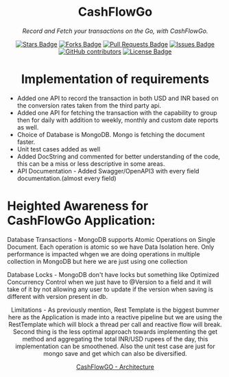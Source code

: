 <h1 align="center">CashFlowGo</h1>
<p align="center"><i>Record and Fetch your transactions on the Go, with CashFlowGo.</i></p>
<div align="center">
  <a href="https://github.com/AnujCMD/CashFlowGo/stargazers"><img src="https://img.shields.io/github/stars/AnujCMD/CashFlowGo" alt="Stars Badge"/></a>
<a href="https://github.com/AnujCMD/CashFlowGo/network/members"><img src="https://img.shields.io/github/forks/AnujCMD/CashFlowGo" alt="Forks Badge"/></a>
<a href="https://github.com/AnujCMD/CashFlowGo/pulls"><img src="https://img.shields.io/github/issues-pr/AnujCMD/CashFlowGo" alt="Pull Requests Badge"/></a>
<a href="https://github.com/AnujCMD/CashFlowGo/issues"><img src="https://img.shields.io/github/issues/AnujCMD/CashFlowGo" alt="Issues Badge"/></a>
<a href="https://github.com/AnujCMD/CashFlowGo/graphs/contributors"><img alt="GitHub contributors" src="https://img.shields.io/github/contributors/AnujCMD/CashFlowGo?color=2b9348"></a>
<a href="https://github.com/AnujCMD/CashFlowGo/blob/master/LICENSE"><img src="https://img.shields.io/github/license/AnujCMD/CashFlowGo?color=2b9348" alt="License Badge"/></a>
<h1 align="center"> Implementation of requirements </h1>
<ul>
<li align="left"> Added one API to record the transaction in both USD and INR based on the conversion rates taken from the third party api.</li>
<li align="left"> Added one API for fetching the transaction with the capability to group then for daily with addition to weekly, monthly and custom date reports as well. </li>
<li align="left"> Choice of Database is MongoDB. Mongo is fetching the document faster. </li>
<li align="left"> Unit test cases added as well </li>
<li align="left"> Added DocString and commented for better understanding of the code, this can be a miss or less descriptive in some areas. </li>
<li align="left"> API Documentation - Added Swagger/OpenAPI3 with every field documentation.(almost every field)</li>
</ul>
<h1 align="left">Heighted Awareness for CashFlowGo Application: </h1>
<p align="left">Database Transactions -  MongoDB supports Atomic Operations on Single Document. Each operation is atomic so we have Data Isolation here. Only performance is impacted whgen we are doing operations in multiple collection in MongoDB but here we are just using one collection</p>
<p align="left">Database Locks - MongoDB don't have locks but something like Optimized Concurrency Control when we just have to @Version to a field and it will take of it by not allowing any user to update if the version when saving is different with version present in db. </p>
<p align="left>Potential Race Conditions - I have introducted @Version which mongo used to eliminate/lower the risk of race conditions but I am also using Rest Template which is a blocking call so need to change that as well to WebClient to take full user of Reactive Pipeline. </p>
<p align="left">Limitations - As previously mention, Rest Template is the biggest bummer here as the Application is made into a reactive pipeline but we are using the RestTemplate which will block a thread per call and reactive flow will break. Second thing is the less optimal approach towards implementing the get method and aggregating the total INR/USD rupees of the day, this implementation can be smoothened. Also the unit test case are just for mongo save and get which can also be diversified.</p>

[CashFlowGO - Architecture](https://github.com/AnujCMD/CashFlowGo/files/13781848/Jar_CashFlowGo.pdf)
